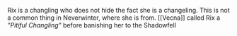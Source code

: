 Rix is a changling who does not hide the fact she is a changeling. This is not a common thing in Neverwinter, where she is from.
[[Vecna]] called Rix a *"Pitiful Changling"* before banishing her to the Shadowfell
